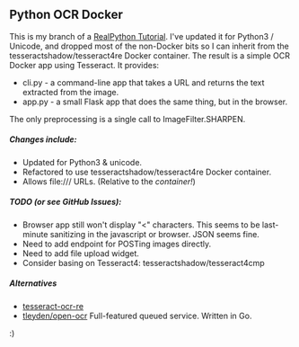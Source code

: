 ## Python OCR Docker

This is my branch of a
[RealPython Tutorial](https://realpython.com/blog/python/setting-up-a-simple-ocr-server/).
I've updated it for Python3 / Unicode, and dropped most of the non-Docker bits
so I can inherit from the tesseractshadow/tesseract4re Docker container.
The result is a simple OCR Docker app using Tesseract. It provides:
* cli.py - a command-line app that takes a URL and returns the text extracted from the image.
* app.py - a small Flask app that does the same thing, but in the browser.

The only preprocessing is a single call to ImageFilter.SHARPEN.


##### Changes include:
* Updated for Python3 & unicode.
* Refactored to use tesseractshadow/tesseract4re Docker container.
* Allows file:/// URLs. (Relative to the _container!_)

##### TODO (or see GitHub Issues):
* Browser app still won't display "<" characters. This seems to be last-minute
sanitizing in the javascript or browser. JSON seems fine.
* Need to add endpoint for POSTing images directly.
* Need to add file upload widget.
* Consider basing on Tesseract4: tesseractshadow/tesseract4cmp

##### Alternatives
* [tesseract-ocr-re](https://github.com/tesseract-shadow/tesseract-ocr-re)
* [tleyden/open-ocr](https://github.com/tleyden/open-ocr) Full-featured queued service. Written in Go.

:)